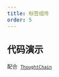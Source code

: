 ```yaml
---
title: 标签组件
order: 5
---
```


## 代码演示

<code src="./demo/supersets/Think/tool.tsx">配合 [`ThoughtChain`](https://x.ant.design/components/thought-chain-cn)</code>
